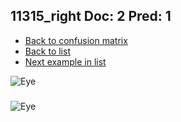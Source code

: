 ## 11315_right Doc: 2 Pred: 1
- [Back to confusion matrix](https://github.com/juliandewit/kaggle_retinopathy/blob/master/matrix.md)
- [Back to list](https://github.com/juliandewit/kaggle_retinopathy/blob/master/lists/21/list.md)
- [Next example in list](https://github.com/juliandewit/kaggle_retinopathy/blob/master/lists/21/11/11364_right.md)

![Eye](https://retinopaty.blob.core.windows.net/size1024/11315_right_2.jpeg)

### 

![Eye]()
